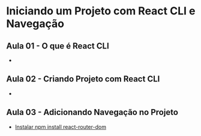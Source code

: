 # Iniciando um Projeto com React CLI e Navegação

## Aula 01 - O que é React CLI
* [](#)

## Aula 02 - Criando Projeto com React CLI
* [](#)

## Aula 03 - Adicionando Navegação no Projeto
* [Instalar npm install react-router-dom](#)

